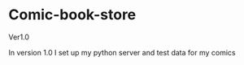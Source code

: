# Comic-book-store

Ver1.0
  
  In version 1.0 I set up my python server and test data for my comics
 
